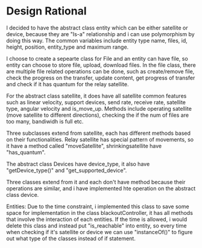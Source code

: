 # Design Rational

I decided to have the abstract class entity which can be either satellite or device, because they are "Is-a" relationship and i can use polymorphism by doing this way. The common variables include entity type name, files, id, height, position, entity_type and maximum range.

I choose to create a sepearte class for File and an entity can have file, so entity can choose to store file, upload, download files.
In the file class, there are multiple file related operations can be done, such as create/remove file, check the progress on the transfer, update content, get progress of transfer and check if it has quantum for the relay satellite.

For the abstract class satellite, it does have all satellite common features such as linear velocity, support devices, send rate, receive rate, satellite type, angular velocity and is_move_up. Methods include operating satellite (move satellite to different directions), checking the if the num of files are too many, bandiwidh is full etc.

Three subclasses extend from satellite, each has different methods based on their functionalities. Relay satellite has special pattern of movements, so it have a method called "moveSatellite", shrinkingsatellite have "has_quantum".

The abstract class Devices have device_type, it also have "getDevice_type()" and "get_supported_device".

Three classes extend from it and each don't have method because their operations are similar, and i have implemented hte operation on the abstract class device.

Entities: Due to the time constraint, i implemented this class to save some space for implementation in the class blackoutController, it has all methods that involve the interaction of each entities. If the time is allowed, i would delete this class and instead put "is_reachable" into entity, so every time when checking if it's satellite or device we can use "instanceOf()" to figure out what type of the classes instead of if statement.
